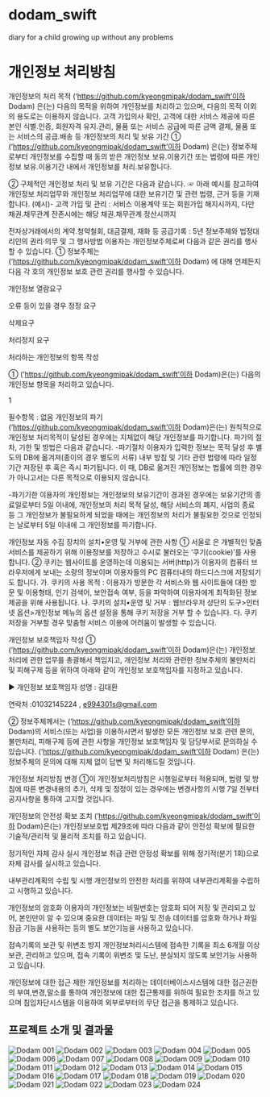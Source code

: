 # dodam_swift
diary for a child growing up without any problems

# 개인정보 처리방침
개인정보의 처리 목적 (‘https://github.com/kyeongmipak/dodam_swift’이하 Dodam) 은(는) 다음의 목적을 위하여 개인정보를 처리하고 있으며, 다음의 목적 이외의 용도로는 이용하지 않습니다.
고객 가입의사 확인, 고객에 대한 서비스 제공에 따른 본인 식별.인증, 회원자격 유지.관리, 물품 또는 서비스 공급에 따른 금액 결제, 물품 또는 서비스의 공급.배송 등
개인정보의 처리 및 보유 기간
① (‘https://github.com/kyeongmipak/dodam_swift’이하 Dodam) 은(는) 정보주체로부터 개인정보를 수집할 때 동의 받은 개인정보 보유․이용기간 또는 법령에 따른 개인정보 보유․이용기간 내에서 개인정보를 처리․보유합니다.

② 구체적인 개인정보 처리 및 보유 기간은 다음과 같습니다. ☞ 아래 예시를 참고하여 개인정보 처리업무와 개인정보 처리업무에 대한 보유기간 및 관련 법령, 근거 등을 기재합니다. (예시)- 고객 가입 및 관리 : 서비스 이용계약 또는 회원가입 해지시까지, 다만 채권․채무관계 잔존시에는 해당 채권․채무관계 정산시까지

전자상거래에서의 계약․청약철회, 대금결제, 재화 등 공급기록 : 5년
정보주체와 법정대리인의 권리·의무 및 그 행사방법 이용자는 개인정보주체로써 다음과 같은 권리를 행사할 수 있습니다.
① 정보주체는 (‘https://github.com/kyeongmipak/dodam_swift’이하 Dodam) 에 대해 언제든지 다음 각 호의 개인정보 보호 관련 권리를 행사할 수 있습니다.

개인정보 열람요구

오류 등이 있을 경우 정정 요구

삭제요구

처리정지 요구

처리하는 개인정보의 항목 작성

① (‘https://github.com/kyeongmipak/dodam_swift’이하 Dodam)은(는) 다음의 개인정보 항목을 처리하고 있습니다.

1

필수항목 : 없음
개인정보의 파기(‘https://github.com/kyeongmipak/dodam_swift’이하 Dodam)은(는) 원칙적으로 개인정보 처리목적이 달성된 경우에는 지체없이 해당 개인정보를 파기합니다. 파기의 절차, 기한 및 방법은 다음과 같습니다.
-파기절차 이용자가 입력한 정보는 목적 달성 후 별도의 DB에 옮겨져(종이의 경우 별도의 서류) 내부 방침 및 기타 관련 법령에 따라 일정기간 저장된 후 혹은 즉시 파기됩니다. 이 때, DB로 옮겨진 개인정보는 법률에 의한 경우가 아니고서는 다른 목적으로 이용되지 않습니다.

-파기기한 이용자의 개인정보는 개인정보의 보유기간이 경과된 경우에는 보유기간의 종료일로부터 5일 이내에, 개인정보의 처리 목적 달성, 해당 서비스의 폐지, 사업의 종료 등 그 개인정보가 불필요하게 되었을 때에는 개인정보의 처리가 불필요한 것으로 인정되는 날로부터 5일 이내에 그 개인정보를 파기합니다.

개인정보 자동 수집 장치의 설치•운영 및 거부에 관한 사항
① 서울로 은 개별적인 맞춤서비스를 제공하기 위해 이용정보를 저장하고 수시로 불러오는 ‘쿠기(cookie)’를 사용합니다. ② 쿠키는 웹사이트를 운영하는데 이용되는 서버(http)가 이용자의 컴퓨터 브라우저에게 보내는 소량의 정보이며 이용자들의 PC 컴퓨터내의 하드디스크에 저장되기도 합니다. 가. 쿠키의 사용 목적 : 이용자가 방문한 각 서비스와 웹 사이트들에 대한 방문 및 이용형태, 인기 검색어, 보안접속 여부, 등을 파악하여 이용자에게 최적화된 정보 제공을 위해 사용됩니다. 나. 쿠키의 설치•운영 및 거부 : 웹브라우저 상단의 도구>인터넷 옵션>개인정보 메뉴의 옵션 설정을 통해 쿠키 저장을 거부 할 수 있습니다. 다. 쿠키 저장을 거부할 경우 맞춤형 서비스 이용에 어려움이 발생할 수 있습니다.

개인정보 보호책임자 작성
① (‘https://github.com/kyeongmipak/dodam_swift’이하 Dodam)은(는) 개인정보 처리에 관한 업무를 총괄해서 책임지고, 개인정보 처리와 관련한 정보주체의 불만처리 및 피해구제 등을 위하여 아래와 같이 개인정보 보호책임자를 지정하고 있습니다.

▶ 개인정보 보호책임자 성명 : 김대환

연락처 :01032145224 , e994301s@gmail.com

② 정보주체께서는 (‘https://github.com/kyeongmipak/dodam_swift’이하 Dodam)의 서비스(또는 사업)을 이용하시면서 발생한 모든 개인정보 보호 관련 문의, 불만처리, 피해구제 등에 관한 사항을 개인정보 보호책임자 및 담당부서로 문의하실 수 있습니다. (‘https://github.com/kyeongmipak/dodam_swift’이하 Dodam) 은(는) 정보주체의 문의에 대해 지체 없이 답변 및 처리해드릴 것입니다.

개인정보 처리방침 변경
①이 개인정보처리방침은 시행일로부터 적용되며, 법령 및 방침에 따른 변경내용의 추가, 삭제 및 정정이 있는 경우에는 변경사항의 시행 7일 전부터 공지사항을 통하여 고지할 것입니다.

개인정보의 안전성 확보 조치 (‘https://github.com/kyeongmipak/dodam_swift’이하 Dodam)은(는) 개인정보보호법 제29조에 따라 다음과 같이 안전성 확보에 필요한 기술적/관리적 및 물리적 조치를 하고 있습니다.

정기적인 자체 감사 실시 개인정보 취급 관련 안정성 확보를 위해 정기적(분기 1회)으로 자체 감사를 실시하고 있습니다.

내부관리계획의 수립 및 시행 개인정보의 안전한 처리를 위하여 내부관리계획을 수립하고 시행하고 있습니다.

개인정보의 암호화 이용자의 개인정보는 비밀번호는 암호화 되어 저장 및 관리되고 있어, 본인만이 알 수 있으며 중요한 데이터는 파일 및 전송 데이터를 암호화 하거나 파일 잠금 기능을 사용하는 등의 별도 보안기능을 사용하고 있습니다.

접속기록의 보관 및 위변조 방지 개인정보처리시스템에 접속한 기록을 최소 6개월 이상 보관, 관리하고 있으며, 접속 기록이 위변조 및 도난, 분실되지 않도록 보안기능 사용하고 있습니다.

개인정보에 대한 접근 제한 개인정보를 처리하는 데이터베이스시스템에 대한 접근권한의 부여,변경,말소를 통하여 개인정보에 대한 접근통제를 위하여 필요한 조치를 하고 있으며 침입차단시스템을 이용하여 외부로부터의 무단 접근을 통제하고 있습니다.



## 프로젝트 소개 및 결과물
![Dodam 001](https://user-images.githubusercontent.com/75213680/111074109-f58e6980-8524-11eb-9cee-e54e234d971e.jpeg)
![Dodam 002](https://user-images.githubusercontent.com/75213680/111074113-f8895a00-8524-11eb-98bd-b77e90a3ecd3.jpeg)
![Dodam 003](https://user-images.githubusercontent.com/75213680/111074115-f921f080-8524-11eb-9114-af1b7dad67af.jpeg)
![Dodam 004](https://user-images.githubusercontent.com/75213680/111074116-f9ba8700-8524-11eb-8ca8-989c927963bf.jpeg)
![Dodam 005](https://user-images.githubusercontent.com/75213680/111074117-fa531d80-8524-11eb-9ad1-fda252c206b0.jpeg)
![Dodam 006](https://user-images.githubusercontent.com/75213680/111074118-faebb400-8524-11eb-87e4-1b5060efdf63.jpeg)
![Dodam 007](https://user-images.githubusercontent.com/75213680/111074119-fb844a80-8524-11eb-8358-b211fbe8f387.jpeg)
![Dodam 008](https://user-images.githubusercontent.com/75213680/111074120-fb844a80-8524-11eb-97e6-f07989c201ab.jpeg)
![Dodam 009](https://user-images.githubusercontent.com/75213680/111074121-fc1ce100-8524-11eb-8ba8-795d4358d5d1.jpeg)
![Dodam 010](https://user-images.githubusercontent.com/75213680/111074122-fcb57780-8524-11eb-8326-28d3f5dfc9d5.jpeg)
![Dodam 011](https://user-images.githubusercontent.com/75213680/111074124-fd4e0e00-8524-11eb-8fcc-d4b1d4362aba.jpeg)
![Dodam 012](https://user-images.githubusercontent.com/75213680/111074125-fd4e0e00-8524-11eb-923b-7fb3bf2309f5.jpeg)
![Dodam 013](https://user-images.githubusercontent.com/75213680/111074126-fde6a480-8524-11eb-8e04-c2146846b392.jpeg)
![Dodam 014](https://user-images.githubusercontent.com/75213680/111074127-fe7f3b00-8524-11eb-81ce-7d078c909a83.jpeg)
![Dodam 015](https://user-images.githubusercontent.com/75213680/111074128-fe7f3b00-8524-11eb-90c0-bd69cafead13.jpeg)
![Dodam 016](https://user-images.githubusercontent.com/75213680/111074129-ff17d180-8524-11eb-9c9f-949abd139c1a.jpeg)
![Dodam 017](https://user-images.githubusercontent.com/75213680/111074131-ffb06800-8524-11eb-9490-a8791ed6b169.jpeg)
![Dodam 018](https://user-images.githubusercontent.com/75213680/111074133-0048fe80-8525-11eb-82e6-7521d2fecbd1.jpeg)
![Dodam 019](https://user-images.githubusercontent.com/75213680/111074135-0048fe80-8525-11eb-91eb-129c5df16e22.jpeg)
![Dodam 020](https://user-images.githubusercontent.com/75213680/111074136-00e19500-8525-11eb-86a3-484bffb49f84.jpeg)
![Dodam 021](https://user-images.githubusercontent.com/75213680/111074138-017a2b80-8525-11eb-87bf-7b7a3d6e3829.jpeg)
![Dodam 022](https://user-images.githubusercontent.com/75213680/111074141-017a2b80-8525-11eb-8878-15bb9d06055b.jpeg)
![Dodam 023](https://user-images.githubusercontent.com/75213680/111074144-0212c200-8525-11eb-9bbb-ee60a3cf7ac4.jpeg)
![Dodam 024](https://user-images.githubusercontent.com/75213680/111074146-02ab5880-8525-11eb-8de0-652ca5c03a4b.jpeg)
